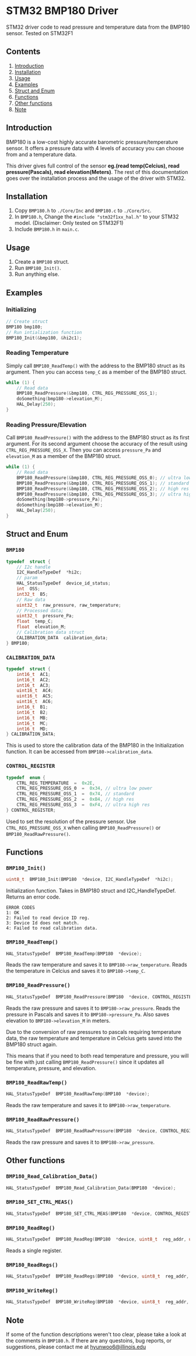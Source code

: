 # STM32 BMP180 Driver
STM32 driver code to read pressure and temperature data from the BMP180 sensor. Tested on STM32F1

## Contents
1. [Introduction](#introduction)
2. [Installation](#installation)
3. [Usage](#usage)
4. [Examples](#examples)
5. [Struct and Enum](#struct-and-enum)
6. [Functions](#functions)
7. [Other functions](#other-functions)
8. [Note](#note)



## Introduction
BMP180 is a low-cost highly accurate barometric pressure/temperature sensor. It offers a pressure data with 4 levels of accuracy you can choose from and a temperature data.

This driver gives full control of the sensor **eg.(read temp(Celcius), read pressure(Pascals), read elevation(Meters)**. The rest of this documentation goes over the installation process and the usage of the driver with STM32.

## Installation
1. Copy `BMP180.h` to `./Core/Inc` and `BMP180.c` to `./Core/Src`.
2. In `BMP180.h`, Change the `#include "stm32f1xx_hal.h"` to your STM32 model. (Disclaimer: Only tested on STM32F1)
3. Include `BMP180.h` in `main.c`.

## Usage
1. Create a `BMP180` struct.
2. Run `BMP180_Init()`.
3. Run anything else.

## Examples
### Initializing
```c
// Create struct
BMP180 bmp180;
// Run intialization function
BMP180_Init(&bmp180, &hi2c1);
```
### Reading Temperature
Simply call `BMP180_ReadTemp()` with the address to the BMP180 struct as its argument.
Then you can access `temp_C` as a member of the BMP180 struct.
```c
while (1) {
	// Read data
	BMP180_ReadPressure(&bmp180, CTRL_REG_PRESSURE_OSS_1);
	doSomething(bmp180->elevation_M);
	HAL_Delay(250);
}
```
### Reading Pressure/Elevation
Call `BMP180_ReadPressure()` with the address to the BMP180 struct as its first argument. For its second argument choose the accuracy of the result using `CTRL_REG_PRESSURE_OSS_X`.
Then you can access `pressure_Pa` and `elevation_M` as a member of the BMP180 struct.
```c
while (1) {
	// Read data
	BMP180_ReadPressure(&bmp180, CTRL_REG_PRESSURE_OSS_0); // ultra low power
	BMP180_ReadPressure(&bmp180, CTRL_REG_PRESSURE_OSS_1); // standard
	BMP180_ReadPressure(&bmp180, CTRL_REG_PRESSURE_OSS_2); // high res
	BMP180_ReadPressure(&bmp180, CTRL_REG_PRESSURE_OSS_3); // ultra high res
	doSomething(bmp180->pressure_Pa);
	doSomething(bmp180->elevation_M);
	HAL_Delay(250);
}
```
## Struct and Enum
### `BMP180`
```c
typedef  struct {
	// I2c handle
	I2C_HandleTypeDef  *hi2c;
	// param
	HAL_StatusTypeDef  device_id_status;
	int  OSS;
	int32_t  B5;
	// Raw data
	uint32_t  raw_pressure, raw_temperature;
	// Processed data;
	uint32_t  pressure_Pa;
	float  temp_C;
	float  elevation_M;
	// Calibration data struct
	CALIBRATION_DATA  calibration_data;
} BMP180;
```
### `CALIBRATION_DATA`
```c
typedef  struct {
	int16_t  AC1;
	int16_t  AC2;
	int16_t  AC3;
	uint16_t  AC4;
	uint16_t  AC5;
	uint16_t  AC6;
	int16_t  B1;
	int16_t  B2;
	int16_t  MB;
	int16_t  MC;
	int16_t  MD;
} CALIBRATION_DATA;
```
This is used to store the calibration data of the BMP180 in the Initialization function. It can be accessed from `BMP180->calibration_data`.
### `CONTROL_REGISTER`
```c
typedef  enum {
	CTRL_REG_TEMPERATURE  =  0x2E,
	CTRL_REG_PRESSURE_OSS_0  =  0x34, // ultra low power
	CTRL_REG_PRESSURE_OSS_1  =  0x74, // standard
	CTRL_REG_PRESSURE_OSS_2  =  0xB4, // high res
	CTRL_REG_PRESSURE_OSS_3  =  0xF4, // ultra high res
} CONTROL_REGISTER;
```
Used to set the resolution of the pressure sensor. Use `CTRL_REG_PRESSURE_OSS_X` when calling `BMP180_ReadPressure()` or `BMP180_ReadRawPressure()`.

## Functions
### `BMP180_Init()`
```c
uint8_t  BMP180_Init(BMP180  *device, I2C_HandleTypeDef  *hi2c);
```
Initialization function. Takes in BMP180 struct and I2C_HandleTypeDef. Returns an error code.
```
ERROR CODES
1: OK
2: Failed to read device ID reg.
3: Device Id does not match.
4: Failed to read calibration data.
```
### `BMP180_ReadTemp()`
```c
HAL_StatusTypeDef  BMP180_ReadTemp(BMP180  *device);
```
Reads the raw temperature and saves it to `BMP180->raw_temperature`.
Reads the temperature in Celcius and saves it to `BMP180->temp_C`.
### `BMP180_ReadPressure()`
```c
HAL_StatusTypeDef  BMP180_ReadPressure(BMP180  *device, CONTROL_REGISTER  control_register);
```
Reads the raw pressure and saves it to `BMP180->raw_pressure`.
Reads the pressure in Pascals and saves it to `BMP180->pressure_Pa`. Also saves elevation to `BMP180->elevation_M` in meters.

Due to the conversion of raw pressures to pascals requiring temperature data, the raw temperature and temperature in Celcius gets saved into the BMP180 struct again. 

This means that if you need to both read temperature and pressure, you will be fine with just calling `BMP180_ReadPressure()` since it updates all temperature, pressure, and elevation.
### `BMP180_ReadRawTemp()`
```c
HAL_StatusTypeDef  BMP180_ReadRawTemp(BMP180  *device);
```
Reads the raw temperature and saves it to `BMP180->raw_temperature`.
### `BMP180_ReadRawPressure()`
```c
HAL_StatusTypeDef  BMP180_ReadRawPressure(BMP180  *device, CONTROL_REGISTER  control_register);
```
Reads the raw pressure and saves it to `BMP180->raw_pressure`.
## Other functions
### `BMP180_Read_Calibration_Data()`
```c
HAL_StatusTypeDef  BMP180_Read_Calibration_Data(BMP180  *device);
```
### `BMP180_SET_CTRL_MEAS()`
```c
HAL_StatusTypeDef  BMP180_SET_CTRL_MEAS(BMP180  *device, CONTROL_REGISTER  control_register);
```
### `BMP180_ReadReg()`
```c
HAL_StatusTypeDef  BMP180_ReadReg(BMP180  *device, uint8_t  reg_addr, uint8_t  *data);
```
Reads a single register.
### `BMP180_ReadRegs()`
```c
HAL_StatusTypeDef  BMP180_ReadRegs(BMP180  *device, uint8_t  reg_addr, uint8_t  *data, uint8_t  size);
```
### `BMP180_WriteReg()`
```c
HAL_StatusTypeDef  BMP180_WriteReg(BMP180  *device, uint8_t  reg_addr, uint8_t  *data);
```
## Note
If some of the function descriptions weren't too clear, please take a look at the comments in `BMP180.h`. 
If there are any questoins, bug reports, or suggestions, please contact me at hyunwoo6@illinois.edu	
